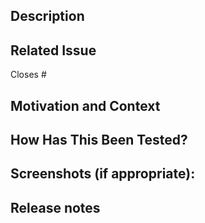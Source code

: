 <!-- Have you followed the guidelines in our Contributing document?
https://github.com/vrk-kpa/suomifi-ui-components/blob/develop/CONTRIBUTING.md
Have you checked to ensure there aren't other open Pull Requests for the same update/change?
Hopefully you did not remove any lock-files, tests or linter-rules to pass the CI-automation? -->

## Description

<!-- Describe your changes in detail -->
<!-- Add [Feature] or [BreakingChange] to the title -->

## Related Issue

<!-- If suggesting a new feature or change, please discuss it in an issue first -->
<!-- If fixing a bug, please link to the issue here: -->

Closes #

## Motivation and Context

<!-- Why is this change required? What problem does it solve? -->

## How Has This Been Tested?

## Screenshots (if appropriate):

## Release notes

<!-- Description of the essential contents of this pull request for release notes. Breaking changes to API or design and new features are especially important. Preferably one line or one chapter at maximum. -->

